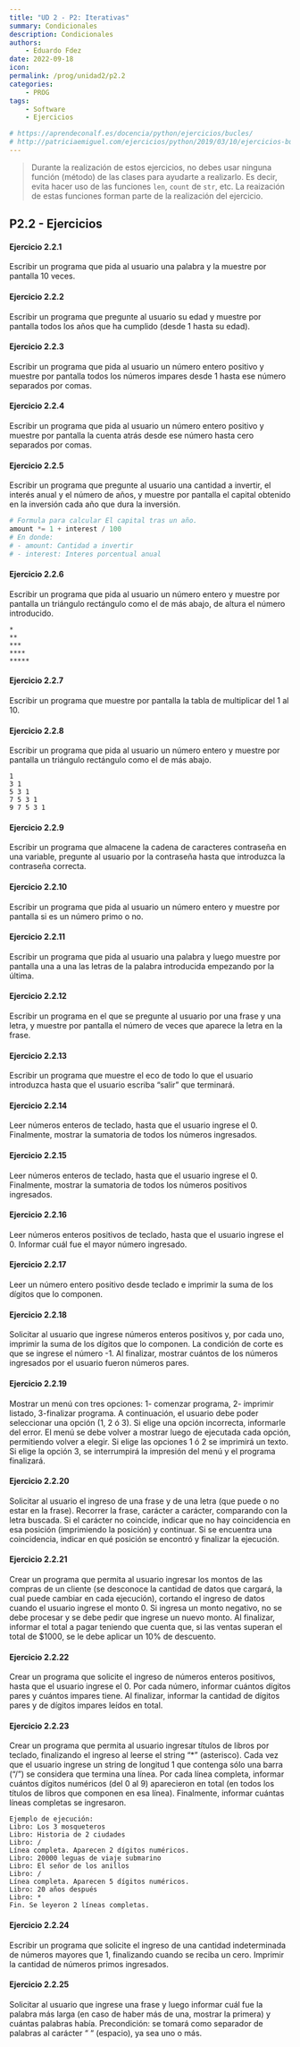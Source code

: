 ```yaml
---
title: "UD 2 - P2: Iterativas"
summary: Condicionales
description: Condicionales
authors:
    - Eduardo Fdez
date: 2022-09-18
icon: 
permalink: /prog/unidad2/p2.2
categories:
    - PROG
tags:
    - Software
    - Ejercicios

# https://aprendeconalf.es/docencia/python/ejercicios/bucles/
# http://patriciaemiguel.com/ejercicios/python/2019/03/10/ejercicios-buclewhile-python.html
---
```


> Durante la realización de estos ejercicios, no debes usar ninguna función (método) de las clases para ayudarte a realizarlo. Es decir, evita hacer uso de las funciones `len`, `count` de `str`, etc. La reaización de estas funciones forman parte de la realización del ejercicio.  

## P2.2 - Ejercicios

#### **Ejercicio 2.2.1**
Escribir un programa que pida al usuario una palabra y la muestre por pantalla 10 veces.


#### **Ejercicio 2.2.2**
Escribir un programa que pregunte al usuario su edad y muestre por pantalla todos los años que ha cumplido (desde 1 hasta su edad).


#### **Ejercicio 2.2.3**
Escribir un programa que pida al usuario un número entero positivo y muestre por pantalla todos los números impares desde 1 hasta ese número separados por comas.


#### **Ejercicio 2.2.4**
Escribir un programa que pida al usuario un número entero positivo y muestre por pantalla la cuenta atrás desde ese número hasta cero separados por comas.


#### **Ejercicio 2.2.5**
Escribir un programa que pregunte al usuario una cantidad a invertir, el interés anual y el número de años, y muestre por pantalla el capital obtenido en la inversión cada año que dura la inversión.

```Python
# Formula para calcular El capital tras un año.
amount *= 1 + interest / 100
# En donde:
# - amount: Cantidad a invertir
# - interest: Interes porcentual anual 
```

#### **Ejercicio 2.2.6**
Escribir un programa que pida al usuario un número entero y muestre por pantalla un triángulo rectángulo como el de más abajo, de altura el número introducido.
```
*
**
***
****
*****
```


#### **Ejercicio 2.2.7**
Escribir un programa que muestre por pantalla la tabla de multiplicar del 1 al 10.


#### **Ejercicio 2.2.8**
Escribir un programa que pida al usuario un número entero y muestre por pantalla un triángulo rectángulo como el de más abajo.
```
1
3 1
5 3 1
7 5 3 1
9 7 5 3 1
```

#### **Ejercicio 2.2.9**
Escribir un programa que almacene la cadena de caracteres contraseña en una variable, pregunte al usuario por la contraseña hasta que introduzca la contraseña correcta.


#### **Ejercicio 2.2.10**
Escribir un programa que pida al usuario un número entero y muestre por pantalla si es un número primo o no.


#### **Ejercicio 2.2.11**
Escribir un programa que pida al usuario una palabra y luego muestre por pantalla una a una las letras de la palabra introducida empezando por la última.


#### **Ejercicio 2.2.12**
Escribir un programa en el que se pregunte al usuario por una frase y una letra, y muestre por pantalla el número de veces que aparece la letra en la frase.


#### **Ejercicio 2.2.13**
Escribir un programa que muestre el eco de todo lo que el usuario introduzca hasta que el usuario escriba “salir” que terminará.


#### **Ejercicio 2.2.14**
Leer números enteros de teclado, hasta que el usuario ingrese el 0. Finalmente, mostrar la sumatoria de todos los números ingresados.


#### **Ejercicio 2.2.15**
Leer números enteros de teclado, hasta que el usuario ingrese el 0. Finalmente, mostrar la sumatoria de todos los números positivos ingresados.


#### **Ejercicio 2.2.16**
Leer números enteros positivos de teclado, hasta que el usuario ingrese el 0. Informar cuál fue el mayor número ingresado.


#### **Ejercicio 2.2.17**
Leer un número entero positivo desde teclado e imprimir la suma de los dígitos que lo componen.


#### **Ejercicio 2.2.18**
Solicitar al usuario que ingrese números enteros positivos y, por cada uno, imprimir la suma de los dígitos que lo componen. La condición de corte es que se ingrese el número -1. Al finalizar, mostrar cuántos de los números ingresados por el usuario fueron números pares.


#### **Ejercicio 2.2.19**
Mostrar un menú con tres opciones: 1- comenzar programa, 2- imprimir listado, 3-finalizar programa. A continuación, el usuario debe poder seleccionar una opción (1, 2 ó 3). Si elige una opción incorrecta, informarle del error. El menú se debe volver a mostrar luego de ejecutada cada opción, permitiendo volver a elegir. Si elige las opciones 1 ó 2 se imprimirá un texto. Si elige la opción 3, se interrumpirá la impresión del menú y el programa finalizará.


#### **Ejercicio 2.2.20**
Solicitar al usuario el ingreso de una frase y de una letra (que puede o no estar en la frase). Recorrer la frase, carácter a carácter, comparando con la letra buscada. Si el carácter no coincide, indicar que no hay coincidencia en esa posición (imprimiendo la posición) y continuar. Si se encuentra una coincidencia, indicar en qué posición se encontró y finalizar la ejecución.


#### **Ejercicio 2.2.21**
Crear un programa que permita al usuario ingresar los montos de las compras de un cliente (se desconoce la cantidad de datos que cargará, la cual puede cambiar en cada ejecución), cortando el ingreso de datos cuando el usuario ingrese el monto 0.
Si ingresa un monto negativo, no se debe procesar y se debe pedir que ingrese un nuevo monto. Al finalizar, informar el total a pagar teniendo que cuenta que, si las ventas superan el total de $1000, se le debe aplicar un 10% de descuento.


#### **Ejercicio 2.2.22**
Crear un programa que solicite el ingreso de números enteros positivos, hasta que el usuario ingrese el 0. Por cada número, informar cuántos dígitos pares y cuántos impares tiene.
Al finalizar, informar la cantidad de dígitos pares y de dígitos impares leídos en total.


#### **Ejercicio 2.2.23**
Crear un programa que permita al usuario ingresar títulos de libros por teclado, finalizando el ingreso al leerse el string “*” (asterisco). Cada vez que el usuario ingrese un string de longitud 1 que contenga sólo una barra (“/”) se considera que termina una línea. Por cada línea completa, informar cuántos dígitos numéricos (del 0 al 9) aparecieron en total (en todos los títulos de libros que componen en esa línea). Finalmente, informar cuántas líneas completas se ingresaron.
```
Ejemplo de ejecución:
Libro: Los 3 mosqueteros
Libro: Historia de 2 ciudades
Libro: /
Línea completa. Aparecen 2 dígitos numéricos.
Libro: 20000 leguas de viaje submarino
Libro: El señor de los anillos
Libro: /
Línea completa. Aparecen 5 dígitos numéricos.
Libro: 20 años después
Libro: *
Fin. Se leyeron 2 líneas completas.
```


#### **Ejercicio 2.2.24**
Escribir un programa que solicite el ingreso de una cantidad indeterminada de números mayores que 1, finalizando cuando se reciba un cero. Imprimir la cantidad de números primos ingresados.


#### **Ejercicio 2.2.25**
Solicitar al usuario que ingrese una frase y luego informar cuál fue la palabra más larga (en caso de haber más de una, mostrar la primera) y cuántas palabras había. Precondición: se tomará como separador de palabras al carácter “ “ (espacio), ya sea uno o más.
